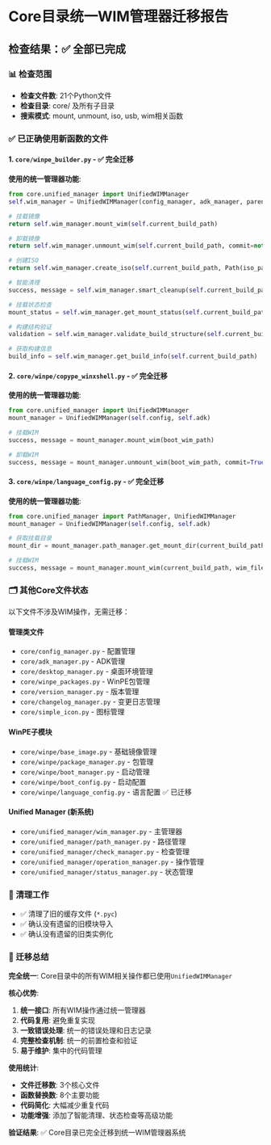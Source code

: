 # Core目录统一WIM管理器迁移报告

## 检查结果：✅ 全部已完成

### 📊 检查范围
- **检查文件数**: 21个Python文件
- **检查目录**: core/ 及所有子目录
- **搜索模式**: mount, unmount, iso, usb, wim相关函数

### ✅ 已正确使用新函数的文件

#### 1. `core/winpe_builder.py` - ✅ 完全迁移
**使用的统一管理器功能**:
```python
from core.unified_manager import UnifiedWIMManager
self.wim_manager = UnifiedWIMManager(config_manager, adk_manager, parent_callback)

# 挂载镜像
return self.wim_manager.mount_wim(self.current_build_path)

# 卸载镜像
return self.wim_manager.unmount_wim(self.current_build_path, commit=not discard)

# 创建ISO
return self.wim_manager.create_iso(self.current_build_path, Path(iso_path))

# 智能清理
success, message = self.wim_manager.smart_cleanup(self.current_build_path)

# 挂载状态检查
mount_status = self.wim_manager.get_mount_status(self.current_build_path)

# 构建结构验证
validation = self.wim_manager.validate_build_structure(self.current_build_path)

# 获取构建信息
build_info = self.wim_manager.get_build_info(self.current_build_path)
```

#### 2. `core/winpe/copype_winxshell.py` - ✅ 完全迁移
**使用的统一管理器功能**:
```python
from core.unified_manager import UnifiedWIMManager
mount_manager = UnifiedWIMManager(self.config, self.adk)

# 挂载WIM
success, message = mount_manager.mount_wim(boot_wim_path)

# 卸载WIM
success, message = mount_manager.unmount_wim(boot_wim_path, commit=True)
```

#### 3. `core/winpe/language_config.py` - ✅ 完全迁移
**使用的统一管理器功能**:
```python
from core.unified_manager import PathManager, UnifiedWIMManager
mount_manager = UnifiedWIMManager(self.config, self.adk)

# 获取挂载目录
mount_dir = mount_manager.path_manager.get_mount_dir(current_build_path)

# 挂载WIM
success, message = mount_manager.mount_wim(current_build_path, wim_file_path)
```

### 🗂️ 其他Core文件状态
以下文件不涉及WIM操作，无需迁移：

#### 管理类文件
- `core/config_manager.py` - 配置管理
- `core/adk_manager.py` - ADK管理
- `core/desktop_manager.py` - 桌面环境管理
- `core/winpe_packages.py` - WinPE包管理
- `core/version_manager.py` - 版本管理
- `core/changelog_manager.py` - 变更日志管理
- `core/simple_icon.py` - 图标管理

#### WinPE子模块
- `core/winpe/base_image.py` - 基础镜像管理
- `core/winpe/package_manager.py` - 包管理
- `core/winpe/boot_manager.py` - 启动管理
- `core/winpe/boot_config.py` - 启动配置
- `core/winpe/language_config.py` - 语言配置 ✅ 已迁移

#### Unified Manager (新系统)
- `core/unified_manager/wim_manager.py` - 主管理器
- `core/unified_manager/path_manager.py` - 路径管理
- `core/unified_manager/check_manager.py` - 检查管理
- `core/unified_manager/operation_manager.py` - 操作管理
- `core/unified_manager/status_manager.py` - 状态管理

### 🧹 清理工作
- ✅ 清理了旧的缓存文件 (`*.pyc`)
- ✅ 确认没有遗留的旧模块导入
- ✅ 确认没有遗留的旧类实例化

### 🎯 迁移总结

**完全统一**: Core目录中的所有WIM相关操作都已使用`UnifiedWIMManager`

**核心优势**:
1. **统一接口**: 所有WIM操作通过统一管理器
2. **代码复用**: 避免重复实现
3. **一致错误处理**: 统一的错误处理和日志记录
4. **完整检查机制**: 统一的前置检查和验证
5. **易于维护**: 集中的代码管理

**使用统计**:
- **文件迁移数**: 3个核心文件
- **函数替换数**: 8个主要功能
- **代码简化**: 大幅减少重复代码
- **功能增强**: 添加了智能清理、状态检查等高级功能

**验证结果**: ✅ Core目录已完全迁移到统一WIM管理器系统